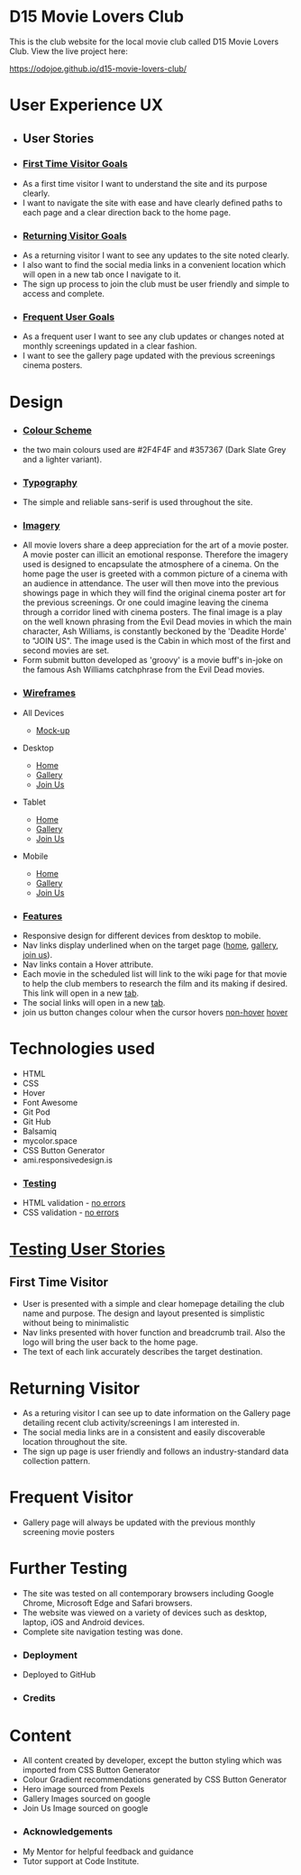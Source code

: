 # D15 Movie Lovers Club
This is the club website for the local movie club called D15 Movie Lovers Club. View the live project here: 

https://odojoe.github.io/d15-movie-lovers-club/

# User Experience UX
- ## User Stories
- ### <u>First Time Visitor Goals</u>
* As a first time visitor I want to understand the site and its purpose clearly.
* I want to navigate the site with ease and have clearly defined paths to each page and a clear direction back to the home page.

- ### <u>Returning Visitor Goals</u>
* As a returning visitor I want to see any updates to the site noted clearly.
* I also want to find the social media links in a convenient location which will open in a new tab once I navigate to it.
* The sign up process to join the club must be user friendly and simple to access and complete.

- ### <u>Frequent User Goals</u>
* As a frequent user I want to see any club updates or changes noted at monthly screenings updated in a clear fashion.
* I want to see the gallery page updated with the previous screenings cinema posters.

# Design
- ### <u>Colour Scheme</u> 
* the two main colours used are #2F4F4F and #357367 (Dark Slate Grey and a lighter variant).

- ### <u>Typography</u> 
* The simple and reliable sans-serif is used throughout the site.

- ### <u>Imagery</u>
* All movie lovers share a deep appreciation for the art of a movie poster. A movie poster can illicit an emotional response. Therefore the imagery used is designed to encapsulate the atmosphere of a cinema. On the home page the user is greeted with a common picture of a cinema with an audience in attendance. The user will then move into the previous showings page in which they will find the original cinema poster art for the previous screenings. Or one could imagine leaving the cinema through a corridor lined with cinema posters. The final image is a play on the well known phrasing from the Evil Dead movies in which the main character, Ash Williams, is constantly beckoned by the 'Deadite Horde' to "JOIN US". The image used is the Cabin in which most of the first and second movies are set.
* Form submit button developed as 'groovy' is a movie buff's in-joke on the famous Ash Williams catchphrase from the Evil Dead movies.

- ### <u>Wireframes</u>
- All Devices
    - [Mock-up](documentation/wireframes/amiresponsive.png)
- Desktop
    - [Home](documentation/wireframes/home-browser.png)
    - [Gallery](documentation/wireframes/gallery-browser.png)
    - [Join Us](documentation/wireframes/join-us-browser.png)

- Tablet
    - [Home](documentation/wireframes/home-tablet.png)
    - [Gallery](documentation/wireframes/gallery-tablet.png)
    - [Join Us](documentation/wireframes/join-us-tablet.png)

- Mobile
    - [Home](documentation/wireframes/home-mobile.png)
    - [Gallery](documentation/wireframes/gallery-mobile.png)
    - [Join Us](documentation/wireframes/join-us-mobile.png)

- ### <u>Features</u>
* Responsive design for different devices from desktop to mobile.
* Nav links display underlined when on the target page ([home](documentation/wireframes/home-active.png), [gallery](documentation/wireframes/gallery-active.png), [join us](documentation/wireframes/join-us-active.png)).
* Nav links contain a Hover attribute.
* Each movie in the scheduled list will link to the wiki page for that movie to help the club members to research the film and its making if desired. This link will open in a new [tab](documentation/wireframes/movie-link-tab.png).
* The social links will open in a new [tab](documentation/wireframes/social-link-tab.png).
* join us button changes colour when the cursor hovers [non-hover](documentation/wireframes/button-non-hover.png) [hover](documentation/wireframes/button-hover.png)

# Technologies used
* HTML
* CSS
* Hover
* Font Awesome
* Git Pod
* Git Hub
* Balsamiq
* mycolor.space
* CSS Button Generator
* ami.responsivedesign.is

- ### <u>Testing</u>
* HTML validation - [no errors](documentation/wireframes/html-validation.png)
* CSS validation - [no errors](documentation/wireframes/css-validation.png)

# <u>Testing User Stories</u>
## First Time Visitor
* User is presented with a simple and clear homepage detailing the club name and purpose. The design and layout presented is simplistic without being to minimalistic
* Nav links presented with hover function and breadcrumb trail. Also the logo will bring the user back to the home page.
* The text of each link accurately describes the target destination.

# Returning Visitor
* As a returing visitor I can see up to date information on the Gallery page detailing recent club activity/screenings I am interested in.
* The social media links are in a consistent and easily discoverable location throughout the site.
* The sign up page is user friendly and follows an industry-standard data collection pattern. 

# Frequent Visitor
* Gallery page will always be updated with the previous monthly screening movie posters

# Further Testing
* The site was tested on all contemporary browsers including Google Chrome, Microsoft Edge and Safari browsers.
* The website was viewed on a variety of devices such as desktop, laptop, iOS and Android devices.
* Complete site navigation testing was done.

- ### Deployment
* Deployed to GitHub

- ### Credits
# Content
* All content created by developer, except the button styling which was imported from CSS Button Generator
* Colour Gradient recommendations generated by CSS Button Generator
* Hero image sourced from Pexels
* Gallery Images sourced on google
* Join Us Image sourced on google

- ### Acknowledgements
* My Mentor for helpful feedback and guidance
* Tutor support at Code Institute.



